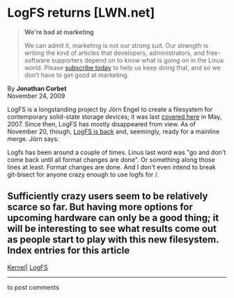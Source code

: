 # LogFS returns [LWN.net]

> **We're bad at marketing**
> 
> We can admit it, marketing is not our strong suit. Our strength is writing the kind of articles that developers, administrators, and free-software supporters depend on to know what is going on in the Linux world. Please [subscribe today](/Promo/nsn-bad/subscribe) to help us keep doing that, and so we don’t have to get good at marketing. 

By **Jonathan Corbet**  
November 24, 2009 

LogFS is a longstanding project by Jörn Engel to create a filesystem for contemporary solid-state storage devices; it was last [covered here](http://lwn.net/Articles/234441/) in May, 2007. Since then, LogFS has mostly disappeared from view. As of November 20, though, [LogFS is back](http://lwn.net/Articles/363198/) and, seemingly, ready for a mainline merge. Jörn says: 

Logfs has been around a couple of times. Linus last word was "go and don't come back until all format changes are done". Or something along those lines at least. Format changes are done. And I don't even intend to break git-bisect for anyone crazy enough to use logfs for /. 

Sufficiently crazy users seem to be relatively scarce so far. But having more options for upcoming hardware can only be a good thing; it will be interesting to see what results come out as people start to play with this new filesystem.  
Index entries for this article  
---  
[Kernel](/Kernel/Index)| [LogFS](/Kernel/Index#LogFS)  
  


* * *

to post comments 

